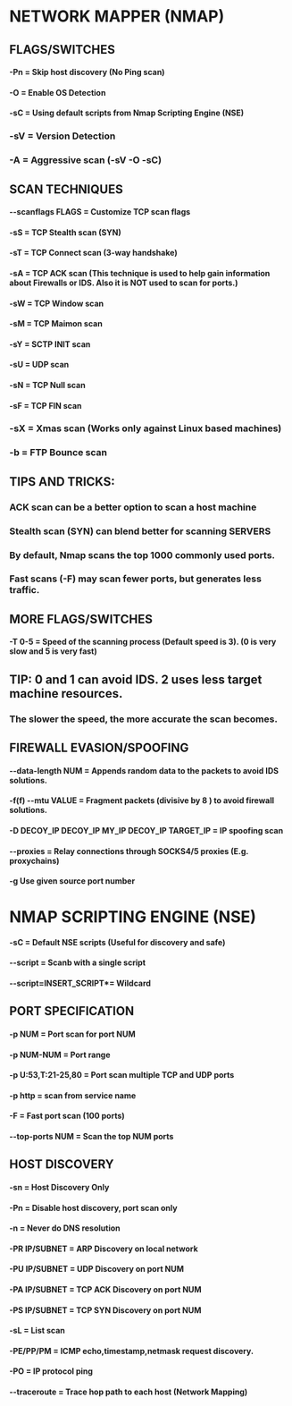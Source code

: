 # NETWORK MAPPER (NMAP)

## FLAGS/SWITCHES

####  -Pn = Skip host discovery (No Ping scan)

#### -O = Enable OS Detection

#### -sC = Using default scripts from Nmap Scripting Engine (NSE)

### -sV = Version Detection

### -A = Aggressive scan (-sV -O -sC) 

## SCAN TECHNIQUES

#### --scanflags FLAGS = Customize TCP scan flags

#### -sS = TCP Stealth scan (SYN)

#### -sT = TCP Connect scan (3-way handshake)

#### -sA = TCP ACK scan (This technique is used to help gain information about Firewalls or IDS. Also it is NOT used to scan for ports.)

#### -sW = TCP Window scan

#### -sM = TCP Maimon scan

#### -sY = SCTP INIT scan

#### -sU = UDP scan

#### -sN = TCP Null scan

#### -sF = TCP FIN scan

### -sX = Xmas scan (Works only against Linux based machines)

### -b = FTP Bounce scan

## TIPS AND TRICKS:

### ACK scan can be a better option to scan a host machine

### Stealth scan (SYN) can blend better for scanning SERVERS

### By default, Nmap scans the top 1000 commonly used ports.

### Fast scans (-F) may scan fewer ports, but generates less traffic.

## MORE FLAGS/SWITCHES

#### -T 0-5 = Speed of the scanning process (Default speed is 3). (0 is very slow and 5 is very fast)

## TIP: 0 and 1 can avoid IDS. 2 uses less target machine resources.

### The slower the speed, the more accurate the scan becomes.

## FIREWALL EVASION/SPOOFING

#### --data-length NUM = Appends random data to the packets to avoid IDS solutions.

#### -f(f) --mtu VALUE = Fragment packets (divisive by 8 ) to avoid firewall solutions.

#### -D DECOY_IP DECOY_IP MY_IP DECOY_IP TARGET_IP = IP spoofing scan

#### --proxies = Relay connections through SOCKS4/5 proxies (E.g. proxychains)

#### -g Use given source port number

# NMAP SCRIPTING ENGINE (NSE)

#### -sC = Default NSE scripts (Useful for discovery and safe)

#### --script = Scanb with a single script

#### --script=INSERT_SCRIPT*= Wildcard

## PORT SPECIFICATION

#### -p NUM = Port scan for port NUM

#### -p NUM-NUM = Port range

#### -p U:53,T:21-25,80 = Port scan multiple TCP and UDP ports

#### -p http = scan from service name

#### -F = Fast port scan (100 ports)

#### --top-ports NUM = Scan the top NUM ports

## HOST DISCOVERY

#### -sn = Host Discovery Only

#### -Pn = Disable host discovery, port scan only

#### -n = Never do DNS resolution

#### -PR IP/SUBNET = ARP Discovery on local network 

#### -PU IP/SUBNET = UDP Discovery on port NUM

#### -PA IP/SUBNET = TCP ACK Discovery on port NUM

#### -PS IP/SUBNET = TCP SYN Discovery on port NUM

#### -sL = List scan

#### -PE/PP/PM = ICMP echo,timestamp,netmask request discovery.

#### -PO = IP protocol ping

#### --traceroute = Trace hop path to each host (Network Mapping)
